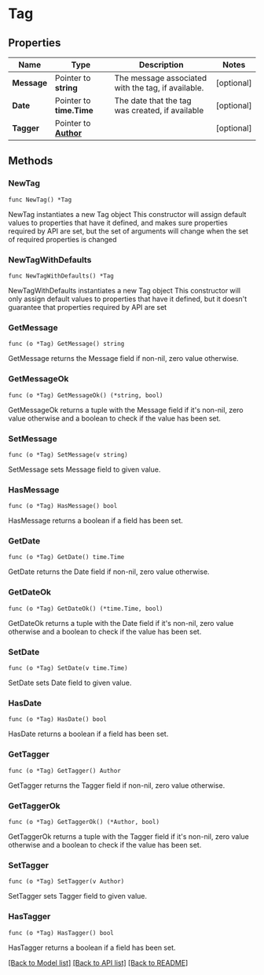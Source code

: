 # Tag

## Properties

Name | Type | Description | Notes
------------ | ------------- | ------------- | -------------
**Message** | Pointer to **string** | The message associated with the tag, if available. | [optional] 
**Date** | Pointer to **time.Time** | The date that the tag was created, if available | [optional] 
**Tagger** | Pointer to [**Author**](Author.md) |  | [optional] 

## Methods

### NewTag

`func NewTag() *Tag`

NewTag instantiates a new Tag object
This constructor will assign default values to properties that have it defined,
and makes sure properties required by API are set, but the set of arguments
will change when the set of required properties is changed

### NewTagWithDefaults

`func NewTagWithDefaults() *Tag`

NewTagWithDefaults instantiates a new Tag object
This constructor will only assign default values to properties that have it defined,
but it doesn't guarantee that properties required by API are set

### GetMessage

`func (o *Tag) GetMessage() string`

GetMessage returns the Message field if non-nil, zero value otherwise.

### GetMessageOk

`func (o *Tag) GetMessageOk() (*string, bool)`

GetMessageOk returns a tuple with the Message field if it's non-nil, zero value otherwise
and a boolean to check if the value has been set.

### SetMessage

`func (o *Tag) SetMessage(v string)`

SetMessage sets Message field to given value.

### HasMessage

`func (o *Tag) HasMessage() bool`

HasMessage returns a boolean if a field has been set.

### GetDate

`func (o *Tag) GetDate() time.Time`

GetDate returns the Date field if non-nil, zero value otherwise.

### GetDateOk

`func (o *Tag) GetDateOk() (*time.Time, bool)`

GetDateOk returns a tuple with the Date field if it's non-nil, zero value otherwise
and a boolean to check if the value has been set.

### SetDate

`func (o *Tag) SetDate(v time.Time)`

SetDate sets Date field to given value.

### HasDate

`func (o *Tag) HasDate() bool`

HasDate returns a boolean if a field has been set.

### GetTagger

`func (o *Tag) GetTagger() Author`

GetTagger returns the Tagger field if non-nil, zero value otherwise.

### GetTaggerOk

`func (o *Tag) GetTaggerOk() (*Author, bool)`

GetTaggerOk returns a tuple with the Tagger field if it's non-nil, zero value otherwise
and a boolean to check if the value has been set.

### SetTagger

`func (o *Tag) SetTagger(v Author)`

SetTagger sets Tagger field to given value.

### HasTagger

`func (o *Tag) HasTagger() bool`

HasTagger returns a boolean if a field has been set.


[[Back to Model list]](../README.md#documentation-for-models) [[Back to API list]](../README.md#documentation-for-api-endpoints) [[Back to README]](../README.md)


